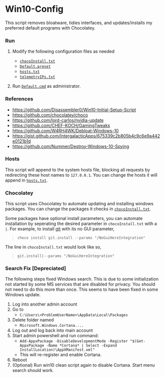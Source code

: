 # Win10-Config
This script removes bloatware, tidies interfaces, and updates/installs my preferred default programs with Chocolatey.

### Run
1. Modify the following configuration files as needed
    - [`chocoInstall.txt`](./chocoInstall.txt)
    - [`Default.preset`](./Default.preset)
    - [`hosts.txt`](./hosts.txt)
    - [`telemetryIPs.txt`](./telemetryIPs.txt)

2. Run [`Default.cmd`](./Default.cmd) as administrator.

### References
- https://github.com/Disassembler0/Win10-Initial-Setup-Script
- https://github.com/chocolatey/choco
- https://github.com/lord-carlos/nvidia-update
- https://github.com/CHEF-KOCH/GamingTweaks
- https://github.com/W4RH4WK/Debloat-Windows-10
- https://gist.github.com/IntergalacticApps/675339c2b805b4c9c6e9a442e0121b1d
- https://github.com/Nummer/Destroy-Windows-10-Spying

### Hosts
This script will append to the system hosts file, blocking all requests by redirecting these host names to `127.0.0.1`. You can change the hosts it will append in [`hosts.txt`](./hosts.txt).

### Chocolatey
This script uses Chocolatey to automate updating and installing windows packages. You can change the packages it checks in [`chocoInstall.txt`](./chocoInstall.txt).

Some packages have optional install parameters, you can automate installation by seperating the desired parameter in `chocoInstall.txt` with a `|`.
For example, to install [git](https://chocolatey.org/packages/git.install) with its no GUI parameter,
> `choco install git.install --params "/NoGuiHereIntegration"`

The line in `chocoInstall.txt` would look like so,
> `git.install|--params "/NoGuiHereIntegration"`

### Search Fix [Depreciated]
The following steps fixed Windows search. This is due to some initialization not started by some MS services that are disabled for privacy. You should not need to do this more than once. This seems to have been fixed in some Windows update.
1. Log into another admin account
2. Go to
    - `C:\Users\<ProblemUserName>\AppData\Local\Packages`
3. Delete folder named 
    - `Microsoft.Windows.Cortana....`
4. Log out and log back into main account
5. Start admin powershell and run command:
    - `Add-AppxPackage -DisableDevelopmentMode -Register "$(Get-AppxPackage -Name *Cortana* | Select -Expand InstallLocation)\AppXManifest.xml"`
    - This will re-register and enable Cortana.
6. Reboot
7. (Optional) Run win10 clean script again to disable Cortana. Start menu search should work.
